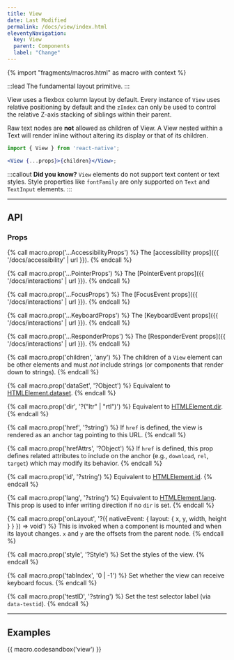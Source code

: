 ```yaml
---
title: View
date: Last Modified
permalink: /docs/view/index.html
eleventyNavigation:
  key: View
  parent: Components
  label: "Change"
---
```


{% import "fragments/macros.html" as macro with context %}

:::lead
The fundamental layout primitive.
:::

View uses a flexbox column layout by default. Every instance of `View` uses relative positioning by default and the `zIndex` can only be used to control the relative Z-axis stacking of siblings within their parent.

Raw text nodes are **not** allowed as children of View. A View nested within a Text will render inline without altering its display or that of its children.

```jsx
import { View } from 'react-native';

<View {...props}>{children}</View>;
```

:::callout
**Did you know?** `View` elements do not support text content or text styles. Style properties like `fontFamily` are only supported on `Text` and `TextInput` elements.
:::

---

## API

### Props

{% call macro.prop('...AccessibilityProps') %}
The [accessibility props]({{ '/docs/accessibility' | url }}).
{% endcall %}

{% call macro.prop('...PointerProps') %}
The [PointerEvent props]({{ '/docs/interactions' | url }}).
{% endcall %}

{% call macro.prop('...FocusProps') %}
The [FocusEvent props]({{ '/docs/interactions' | url }}).
{% endcall %}

{% call macro.prop('...KeyboardProps') %}
The [KeyboardEvent props]({{ '/docs/interactions' | url }}).
{% endcall %}

{% call macro.prop('...ResponderProps') %}
The [ResponderEvent props]({{ '/docs/interactions' | url }}).
{% endcall %}

{% call macro.prop('children', 'any') %}
The children of a `View` element can be other elements and must *not* include strings (or components that render down to strings).
{% endcall %}

{% call macro.prop('dataSet', '?Object') %}
Equivalent to [HTMLElement.dataset](https://developer.mozilla.org/en-US/docs/Web/API/HTMLOrForeignElement/dataset).
{% endcall %}

{% call macro.prop('dir', '?("ltr" | "rtl")') %}
Equivalent to [HTMLElement.dir](https://developer.mozilla.org/en-US/docs/Web/HTML/Global_attributes/dir).
{% endcall %}

{% call macro.prop('href', '?string') %}
If `href` is defined, the view is rendered as an anchor tag pointing to this URL.
{% endcall %}

{% call macro.prop('hrefAttrs', '?Object') %}
If `href` is defined, this prop defines related attributes to include on the anchor (e.g., `download`, `rel`, `target`) which may modify its behavior.
{% endcall %}

{% call macro.prop('id', '?string') %}
Equivalent to [HTMLElement.id](https://developer.mozilla.org/en-US/docs/Web/HTML/Global_attributes/id).
{% endcall %}

{% call macro.prop('lang', '?string') %}
Equivalent to [HTMLElement.lang](https://developer.mozilla.org/en-US/docs/Web/HTML/Global_attributes/lang). This prop is used to infer writing direction if no `dir` is set.
{% endcall %}

{% call macro.prop('onLayout', '?({ nativeEvent: { layout: { x, y, width, height } } }) => void') %}
This is invoked when a component is mounted and when its layout changes. `x` and `y` are the offsets from the parent node.
{% endcall %}

{% call macro.prop('style', '?Style') %}
Set the styles of the view.
{% endcall %}

{% call macro.prop('tabIndex', '0 | -1') %}
Set whether the view can receive keyboard focus.
{% endcall %}

{% call macro.prop('testID', '?string') %}
Set the test selector label (via `data-testid`).
{% endcall %}

---

## Examples

{{ macro.codesandbox('view') }}
